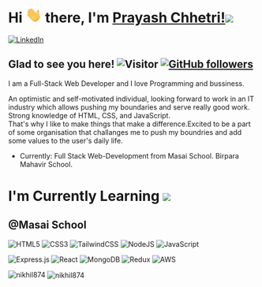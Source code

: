 # Hi <img src="https://raw.githubusercontent.com/ABSphreak/ABSphreak/master/gifs/Hi.gif" width="33"> there, I'm <span style="color: #447ED5">[Prayash Chhetri!](.netlify.app)</span><img src="https://camo.githubusercontent.com/d3359cb00ab0b5ed8f2e1fe3fceb4fbaf3b614340f8c0db99c17b9f50b351770/68747470733a2f2f656d6f6a69732e736c61636b6d6f6a69732e636f6d2f656d6f6a69732f696d616765732f313533313834393433302f343234362f626c6f622d73756e676c61737365732e6769663f31353331383439343330" width="33">

[![LinkedIn](https://img.shields.io/badge/LinkedIn-0077B5?style=for-the-badge&logo=linkedin&logoColor=white)](https://www.linkedin.com/in/prayash-chhetri-27a37a233/) 

## Glad to see you here! ![Visitor](https://visitor-badge.laobi.icu/badge?page_id=prayaschhetri1.Clone-Zee5) [![GitHub followers](https://img.shields.io/github/followers/aadityaneve.svg?style=social&label=Follow&maxAge=2592000)](https://github.com/prayaschhetri1?tab=followers)

I am a Full-Stack Web Developer and I love Programming and bussiness.

An optimistic and self-motivated individual, looking forward to work in an IT industry which allows pushing my boundaries and serve really good work. Strong knowledge of HTML, CSS, and JavaScript.
<br />That's why I like to make things that make a difference.Excited to be a part of some organisation that challanges me to push my boundries and add some values to the user's daily life.

- Currently: Full Stack Web-Development from Masai School.
              Birpara Mahavir School.

# I'm Currently Learning <img src="https://camo.githubusercontent.com/beb64ff21c883e318e4f5db5231c2ba4175705bea1c9249e82a41ab375db4f75/68747470733a2f2f6d65646961322e67697068792e636f6d2f6d656469612f51737347456d706b79454f684243623765312f67697068792e6769663f6369643d656366303565343761306e336769316266716e74716d6f62386739616964316f796a327772336473336d67373030626c267269643d67697068792e676966" width="33"/>

## @Masai School

![HTML5](https://img.shields.io/badge/html5-%23E34F26.svg?style=for-the-badge&logo=html5&logoColor=white) ![CSS3](https://img.shields.io/badge/css3-%231572B6.svg?style=for-the-badge&logo=css3&logoColor=white) ![TailwindCSS](https://img.shields.io/badge/tailwindcss-%2338B2AC.svg?style=for-the-badge&logo=tailwind-css&logoColor=white) ![NodeJS](https://img.shields.io/badge/node.js-6DA55F?style=for-the-badge&logo=node.js&logoColor=white) ![JavaScript](https://img.shields.io/badge/javascript-%23323330.svg?style=for-the-badge&logo=javascript&logoColor=%23F7DF1E)

![Express.js](https://img.shields.io/badge/express.js-%23404d59.svg?style=for-the-badge&logo=express&logoColor=%2361DAFB) ![React](https://img.shields.io/badge/react-%2320232a.svg?style=for-the-badge&logo=react&logoColor=%2361DAFB) ![MongoDB](https://img.shields.io/badge/MongoDB-%234ea94b.svg?style=for-the-badge&logo=mongodb&logoColor=white) ![Redux](https://img.shields.io/badge/redux-%23593d88.svg?style=for-the-badge&logo=redux&logoColor=white) ![AWS](https://img.shields.io/badge/AWS-%23FF9900.svg?style=for-the-badge&logo=amazon-aws&logoColor=white)


<p><img align="left" src="https://github-readme-stats.vercel.app/api/top-langs?username=prayaschhetri1&show_icons=true&locale=en&layout=compact" alt="nikhil874" /></p>

<p>&nbsp;<img align="center" src="https://github-readme-stats.vercel.app/api?username=prayaschhetri1&show_icons=true&locale=en" alt="nikhil874" /></p>
